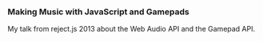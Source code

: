 ### Making Music with JavaScript and Gamepads

My talk from reject.js 2013 about the Web Audio API and the Gamepad API.